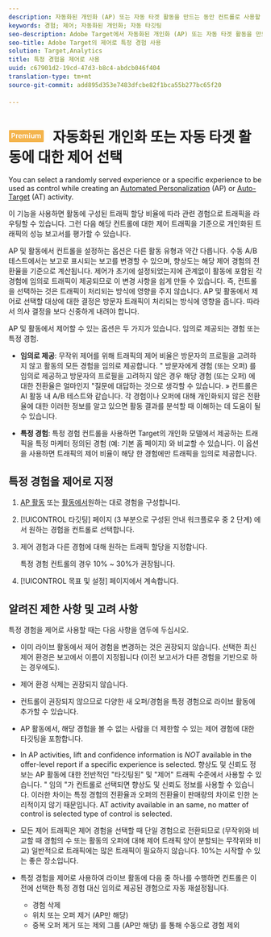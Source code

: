 ```yaml
---
description: 자동화된 개인화 (AP) 또는 자동 타겟 활동을 만드는 동안 컨트롤로 사용할 경험을 선택합니다.
keywords: 경험; 제어; 자동화된 개인화; 자동 타깃팅
seo-description: Adobe Target에서 자동화된 개인화 (AP) 또는 자동 타겟 활동을 만드는 동안 컨트롤로 사용할 경험을 선택합니다.
seo-title: Adobe Target의 제어로 특정 경험 사용
solution: Target,Analytics
title: 특정 경험을 제어로 사용
uuid: c67901d2-19cd-47d3-b8c4-abdcb046f404
translation-type: tm+mt
source-git-commit: add895d353e7483dfcbe82f1bca55b277bc65f20

---
```



# ![PREMIUM](/help/assets/premium.png) 자동화된 개인화 또는 자동 타겟 활동에 대한 제어 선택

You can select a randomly served experience or a specific experience to be used as control while creating an [Automated Personalization](/help/c-activities/t-automated-personalization/automated-personalization.md) (AP) or [Auto-Target](/help/c-activities/auto-target-to-optimize.md) (AT) activity.

이 기능을 사용하면 활동에 구성된 트래픽 할당 비율에 따라 관련 경험으로 트래픽을 라우팅할 수 있습니다. 그런 다음 해당 컨트롤에 대한 제어 트래픽을 기준으로 개인화된 트래픽의 성능 보고서를 평가할 수 있습니다.

AP 및 활동에서 컨트롤을 설정하는 옵션은 다른 활동 유형과 약간 다릅니다. 수동 A/B 테스트에서는 보고로 표시되는 보고를 변경할 수 있으며, 향상도는 해당 제어 경험의 전환율을 기준으로 계산됩니다. 제어가 초기에 설정되었는지에 관계없이 활동에 포함된 각 경험에 임의로 트래픽이 제공되므로 이 변경 사항을 쉽게 만들 수 있습니다. 즉, 컨트롤을 선택하는 것은 트래픽이 처리되는 방식에 영향을 주지 않습니다. AP 및 활동에서 제어로 선택할 대상에 대한 결정은 방문자 트래픽이 처리되는 방식에 영향을 줍니다. 따라서 의사 결정을 보다 신중하게 내려야 합니다.

AP 및 활동에서 제어할 수 있는 옵션은 두 가지가 있습니다. 임의로 제공되는 경험 또는 특정 경험.

* **임의로 제공**: 무작위 제어를 위해 트래픽의 제어 비율은 방문자의 프로필을 고려하지 않고 활동의 모든 경험을 임의로 제공합니다. &quot; 방문자에게 경험 (또는 오퍼) 를 임의로 제공하고 방문자의 프로필을 고려하지 않은 경우 해당 경험 (또는 오퍼) 에 대한 전환율은 얼마인지 &quot;질문에 대답하는 것으로 생각할 수 있습니다. » 컨트롤은 AI 활동 내 A/B 테스트와 같습니다. 각 경험이나 오퍼에 대해 개인화되지 않은 전환율에 대한 이러한 정보를 알고 있으면 활동 결과를 분석할 때 이해하는 데 도움이 될 수 있습니다.

* **특정 경험**: 특정 경험 컨트롤을 사용하면 Target의 개인화 모델에서 제공하는 트래픽을 특정 마케터 정의된 경험 (예: 기본 홈 페이지) 와 비교할 수 있습니다. 이 옵션을 사용하면 트래픽의 제어 비율이 해당 한 경험에만 트래픽을 임의로 제공합니다.

## 특정 경험을 제어로 지정

1. [AP 활동](/help/c-activities/t-automated-personalization/create-ap-activity.md) 또는 [활동에서](/help/c-activities/t-test-ab/t-test-create-ab/ab-audience.md)원하는 대로 경험을 구성합니다.
1. [!UICONTROL 타깃팅] 페이지 (3 부분으로 구성된 안내 워크플로우 중 2 단계) 에서 원하는 경험을 컨트롤로 선택합니다.
1. 제어 경험과 다른 경험에 대해 원하는 트래픽 할당을 지정합니다.

   특정 경험 컨트롤의 경우 10% ~ 30%가 권장됩니다.

1. [!UICONTROL 목표 및 설정] 페이지에서 계속합니다.

## 알려진 제한 사항 및 고려 사항

특정 경험을 제어로 사용할 때는 다음 사항을 염두에 두십시오.

* 이미 라이브 활동에서 제어 경험을 변경하는 것은 권장되지 않습니다. 선택한 최신 제어 환경은 보고에서 이름이 지정됩니다 (이전 보고서가 다른 경험을 기반으로 하는 경우에도).
* 제어 환경 삭제는 권장되지 않습니다.
* 컨트롤이 권장되지 않으므로 다양한 새 오퍼/경험을 특정 경험으로 라이브 활동에 추가할 수 있습니다.
* AP 활동에서, 해당 경험을 볼 수 없는 사람을 더 제한할 수 있는 제어 경험에 대한 타깃팅을 포함합니다.
* In AP activities, lift and confidence information is *NOT* available in the offer-level report if a specific experience is selected. 향상도 및 신뢰도 정보는 AP 활동에 대한 전반적인 &quot;타깃팅된&quot; 및 &quot;제어&quot; 트래픽 수준에서 사용할 수 있습니다. &quot; 임의 &quot;가 컨트롤로 선택되면 향상도 및 신뢰도 정보를 사용할 수 있습니다. 이러한 차이는 특정 경험의 전환율과 오퍼의 전환율이 판매량의 차이로 인한 논리적이지 않기 때문입니다. AT activity available in an same, no matter of control is selected type of control is selected.
* 모든 제어 트래픽은 제어 경험을 선택할 때 단일 경험으로 전환되므로 (무작위와 비교할 때 경험의 수 또는 활동의 오퍼에 대해 제어 트래픽 양이 분할되는 무작위와 비교) 일반적으로 트래픽에는 많은 트래픽이 필요하지 않습니다. 10%는 시작할 수 있는 좋은 장소입니다.
* 특정 경험을 제어로 사용하여 라이브 활동에 다음 중 하나를 수행하면 컨트롤은 이전에 선택한 특정 경험 대신 임의로 제공된 경험으로 자동 재설정됩니다.

   * 경험 삭제
   * 위치 또는 오퍼 제거 (AP만 해당)
   * 중복 오퍼 제거 또는 제외 그룹 (AP만 해당) 를 통해 수동으로 경험 제외

